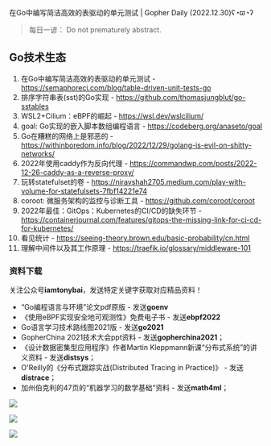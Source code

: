 在Go中编写简洁高效的表驱动的单元测试 | Gopher Daily (2022.12.30)ʕ◔ϖ◔ʔ

>每日一谚： Do not prematurely abstract.

## Go技术生态

1. 在Go中编写简洁高效的表驱动的单元测试 - https://semaphoreci.com/blog/table-driven-unit-tests-go
2. 排序字符串表(sst)的Go实现 - https://github.com/thomasjungblut/go-sstables
3. WSL2+Cilium：eBPF的崛起 - https://wsl.dev/wslcilium/
4. goal: Go实现的嵌入脚本数组编程语言 - https://codeberg.org/anaseto/goal
5. Go在糟糕的网络上是邪恶的 - https://withinboredom.info/blog/2022/12/29/golang-is-evil-on-shitty-networks/
6. 2022年使用caddy作为反向代理 - https://commandwp.com/posts/2022-12-26-caddy-as-a-reverse-proxy/
7. 玩转statefulset的卷 - https://niravshah2705.medium.com/play-with-volume-for-statefulsets-7fbf14221e74
8. coroot: 微服务架构的监控与诊断工具 - https://github.com/coroot/coroot
9. 2022年最佳：GitOps：Kubernetes的CI/CD的缺失环节  - https://containerjournal.com/features/gitops-the-missing-link-for-ci-cd-for-kubernetes/
10. 看见统计 - https://seeing-theory.brown.edu/basic-probability/cn.html
11. 理解中间件以及其工作原理 - https://traefik.io/glossary/middleware-101

### 资料下载

关注公众号**iamtonybai**，发送特定关键字获取对应精品资料！

* “Go编程语言与环境”论文pdf原版 - 发送**goenv**
* 《使用eBPF实现安全地可观测性》免费电子书 - 发送**ebpf2022**
* Go语言学习技术路线图2021版 - 发送**go2021**
* GopherChina 2021技术大会ppt资料 - 发送**gopherchina2021**；
* 《设计数据密集型应用程序》作者Martin Kleppmann新课“分布式系统”的讲义资料 - 发送**distsys**；
* O'Reilly的《分布式跟踪实战(Distributed Tracing in Practice)》 - 发送**distrace**；
* 加州伯克利的47页的“机器学习的数学基础”资料 - 发送**math4ml**；

![](https://mmbiz.qpic.cn/mmbiz_png/cH6WzfQ94mb54jsFJZ3Knmz8obUsf3PBShthmdSw5E01TcYmUReGkj0BWpxHak1HlnlzHvLmKax53YSGr7aNlA/0?wx_fmt=png)

![](https://mmbiz.qpic.cn/mmbiz_png/cH6WzfQ94mZsOgPXTXZgWiaE03ib9r9WFJXC6xJCA5Y6VSesOZqlGxYfODibvR7UPGxiaM7SZZNQZkRtggPXEfBdwQ/0?wx_fmt=png)

![](https://mmbiz.qpic.cn/mmbiz_png/cH6WzfQ94mb54jsFJZ3Knmz8obUsf3PBrSoqeMvoWCticN2cpU64fJ0FYQdXJhP7ia7WRh8628uOAsQYeE2NibRRw/0?wx_fmt=png)

